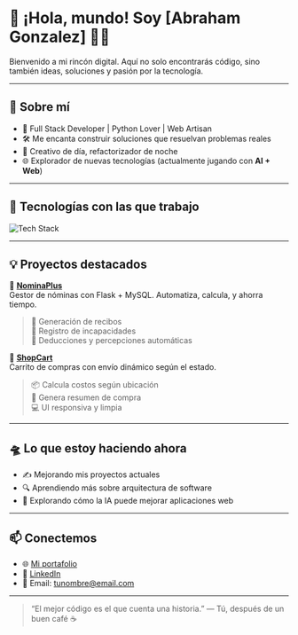 # 🚀 ¡Hola, mundo! Soy [Abraham Gonzalez] 👨‍💻

Bienvenido a mi rincón digital. Aquí no solo encontrarás código, sino también ideas, soluciones y pasión por la tecnología.

---

## 👾 Sobre mí

- 🧠 Full Stack Developer | Python Lover | Web Artisan
- 🛠️ Me encanta construir soluciones que resuelvan problemas reales
- 🎨 Creativo de día, refactorizador de noche
- 🌐 Explorador de nuevas tecnologías (actualmente jugando con **AI + Web**)

---

## 🔧 Tecnologías con las que trabajo

<img src="https://skillicons.dev/icons?i=python,flask,html,css,js,mysql,react,git,github,vscode" alt="Tech Stack" />

---

## 💡 Proyectos destacados

🌟 **[NominaPlus](https://github.com/tu-usuario/NominaPlus)**  
Gestor de nóminas con Flask + MySQL. Automatiza, calcula, y ahorra tiempo.  
> 🔹 Generación de recibos  
> 🔹 Registro de incapacidades  
> 🔹 Deducciones y percepciones automáticas

🌟 **[ShopCart](https://github.com/tu-usuario/ShopCart)**  
Carrito de compras con envío dinámico según el estado.  
> 📦 Calcula costos según ubicación  
> 🧾 Genera resumen de compra  
> 💻 UI responsiva y limpia

---

## 🛸 Lo que estoy haciendo ahora

- ✍️ Mejorando mis proyectos actuales
- 🔍 Aprendiendo más sobre arquitectura de software
- 🤖 Explorando cómo la IA puede mejorar aplicaciones web

---

## 📫 Conectemos

- 🌐 [Mi portafolio](https://tu-portfolio.com)  
- 💼 [LinkedIn](https://linkedin.com/in/tu-usuario)  
- 📧 Email: tunombre@email.com

---

> “El mejor código es el que cuenta una historia.” — Tú, después de un buen café ☕  
